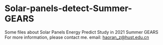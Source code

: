 # Solar-panels-detect-Summer-GEARS
Some files about Solar Panels Energy Predict Study in 2021 Summer GEARS 
For more information, please contact me. 
email: haoran_z@hust.edu.cn
